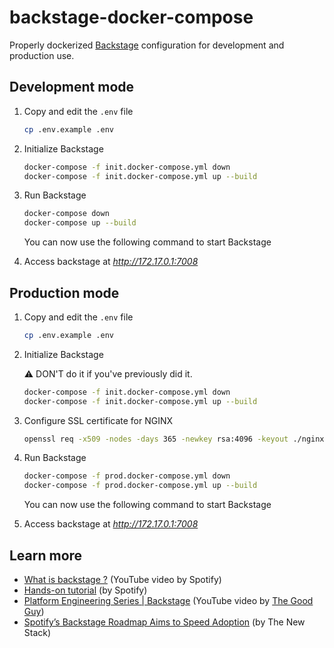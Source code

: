 # backstage-docker-compose

Properly dockerized [Backstage](https://github.com/backstage/backstage) configuration for development and production use.

## Development mode

1. Copy and edit the `.env` file

    ```bash
    cp .env.example .env
    ```

2. Initialize Backstage

    ```bash
    docker-compose -f init.docker-compose.yml down
    docker-compose -f init.docker-compose.yml up --build
    ```

3. Run Backstage

    ```bash
    docker-compose down
    docker-compose up --build
    ```

    You can now use the following command to start Backstage

4. Access backstage at _http://172.17.0.1:7008_

## Production mode

1. Copy and edit the `.env` file

    ```bash
    cp .env.example .env
    ```

2. Initialize Backstage

    :warning: DON'T do it if you've previously did it.

    ```bash
    docker-compose -f init.docker-compose.yml down
    docker-compose -f init.docker-compose.yml up --build
    ```

3. Configure SSL certificate for NGINX

    ```bash
    openssl req -x509 -nodes -days 365 -newkey rsa:4096 -keyout ./nginx/ssl/backstage.key -out ./nginx/ssl/backstage.crt
    ```

4. Run Backstage

    ```bash
    docker-compose -f prod.docker-compose.yml down
    docker-compose -f prod.docker-compose.yml up --build
    ```

    You can now use the following command to start Backstage

5. Access backstage at _http://172.17.0.1:7008_

## Learn more

- [What is backstage ?](https://www.youtube.com/watch?v=85TQEpNCaU0&t=0s) (YouTube video by Spotify)
- [Hands-on tutorial](https://backstage.spotify.com/learn/standing-up-backstage/) (by Spotify)
- [Platform Engineering Series | Backstage](https://www.youtube.com/watch?v=R4qJN6S4qHw&list=PLGVPcLSzJXQos1O18dvKoW2XSczz2I2lH&index=2) (YouTube video by [The Good Guy](https://www.youtube.com/@the_good_guy))
- [Spotify’s Backstage Roadmap Aims to Speed Adoption](https://thenewstack.io/spotifys-backstage-roadmap-aims-to-speed-up-adoption/) (by The New Stack)
